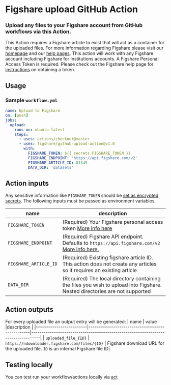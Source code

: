 # Figshare upload GitHub Action

### Upload any files to your Figshare account from GitHub workflows via this Action.

This Action requires a Figshare article to exist that will act as a container for the uploaded files. For more information regarding Figshare please visit our [homepage](https://figshare.com) and our [help pages](https://help.figshare.com/).
This action will work with any Figshare account including Figshare for Institutions accounts.
A Figshare Personal Access Token is required. Please check out the Figshare help page for [instructions](https://help.figshare.com/article/how-to-get-a-personal-token) on obtaining a token.

## Usage

### Sample `workflow.yml`

```yaml
name: Upload to Figshare
on: [push]
jobs:
  upload:
    runs-on: ubuntu-latest
    steps:
      - uses: actions/checkout@master
      - uses: figshare/github-upload-action@v1.0
        with:
          FIGSHARE_TOKEN: ${{ secrets.FIGSHARE_TOKEN }}
          FIGSHARE_ENDPOINT: 'https://api.figshare.com/v2'
          FIGSHARE_ARTICLE_ID: 81345
          DATA_DIR: 'datasets'
```

## Action inputs

Any sensitive information like `FIGSHARE_TOKEN` should be [set as encrypted secrets](https://help.github.com/en/articles/virtual-environments-for-github-actions#creating-and-using-secrets-encrypted-variables).
The following inputs must be passed as environment variables.

| name                    | description                                                  |
| ----------------------- | ------------------------------------------------------------ |
| `FIGSHARE_TOKEN`        | (Required) Your Figshare personal access token [More info here](https://help.figshare.com/article/how-to-get-a-personal-token)|
| `FIGSHARE_ENDPOINT`     | (Required) Figshare API endpoint. Defaults to `https://api.figshare.com/v2` [More info here.](https://api.figshare.com) |
| `FIGSHARE_ARTICLE_ID`   | (Required) Existing figshare article ID. This action does not create any articles so it requires an existing article          |
| `DATA_DIR`              | (Required) The local directory containing the files you wish to upload into Figshare. Nested directories are not supported|



## Action outputs

For every uploaded file an output entry will be generated:
| name                    | value                                           |description                                                                       |
|-------------------------|-------------------------------------------------|----------------------------------------------------------------------------------|
| `uploaded_file_{ID}`    | `https://ndownloader.figshare.com/files/{ID}`   | Figshare download URL for the uploaded file. `ID` is an internal Figshare file ID|


## Testing locally

You can test run your workflow/actions locally via [act](https://github.com/nektos/act)
